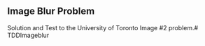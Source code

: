 ## Image Blur Problem

Solution and Test to the University of Toronto Image #2 problem.# TDDImageblur
